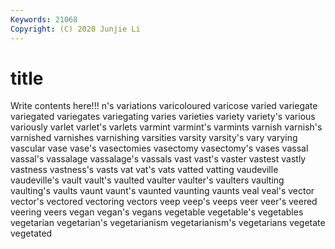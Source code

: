 ```yaml
---
Keywords: 21068
Copyright: (C) 2020 Junjie Li
---
```


# title

Write contents here!!!
n's 
variations 
varicoloured 
varicose 
varied 
variegate 
variegated
variegates 
variegating 
varies 
varieties 
variety 
variety's 
various 
variously 
varlet 
varlet's
varlets 
varmint 
varmint's 
varmints 
varnish 
varnish's 
varnished 
varnishes 
varnishing 
varsities
varsity 
varsity's 
vary 
varying 
vascular 
vase 
vase's 
vasectomies 
vasectomy 
vasectomy's
vases 
vassal 
vassal's 
vassalage 
vassalage's 
vassals 
vast 
vast's 
vaster 
vastest
vastly 
vastness 
vastness's 
vasts 
vat 
vat's 
vats 
vatted 
vatting 
vaudeville
vaudeville's 
vault 
vault's 
vaulted 
vaulter 
vaulter's 
vaulters 
vaulting 
vaulting's 
vaults
vaunt 
vaunt's 
vaunted 
vaunting 
vaunts 
veal 
veal's 
vector 
vector's 
vectored
vectoring 
vectors 
veep 
veep's 
veeps 
veer 
veer's 
veered 
veering 
veers
vegan 
vegan's 
vegans 
vegetable 
vegetable's 
vegetables 
vegetarian 
vegetarian's 
vegetarianism 
vegetarianism's
vegetarians 
vegetate 
vegetated 
